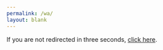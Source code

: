 ```yaml
---
permalink: /wa/
layout: blank
---
```

<meta http-equiv="refresh" content="3; URL=https://wa.me/601169616961/" />

If you are not redirected in three seconds, <a href="https://wa.me/601169616961/">click here</a>.